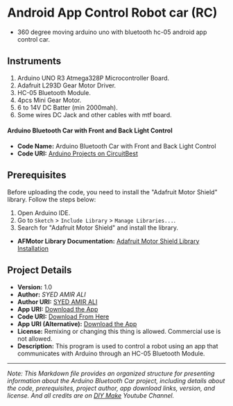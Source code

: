 # Android App Control Robot car (RC)

- 360 degree moving arduino uno with bluetooth hc-05 android app control car.

## Instruments

1. Arduino UNO R3 Atmega328P Microcontroller Board.
2. Adafruit L293D Gear Motor Driver.
3. HC-05 Bluetooth Module.
4. 4pcs Mini Gear Motor.
5. 6 to 14V DC Batter (min 2000mah).
6. Some wires DC Jack and other cables with mtf board.

#### Arduino Bluetooth Car with Front and Back Light Control

- **Code Name:** Arduino Bluetooth Car with Front and Back Light Control
- **Code URI:** [Arduino Projects on CircuitBest](https://circuitbest.com/category/arduino-projects/)

## Prerequisites

Before uploading the code, you need to install the "Adafruit Motor Shield" library. Follow the steps below:

1. Open Arduino IDE.
2. Go to `Sketch` > `Include Library` > `Manage Libraries...`.
3. Search for "Adafruit Motor Shield" and install the library.

- **AFMotor Library Documentation:** [Adafruit Motor Shield Library Installation](https://learn.adafruit.com/adafruit-motor-shield/library-install)

## Project Details

- **Version:** 1.0
- **Author:** _SYED AMIR ALI_
- **Author URI:** [SYED AMIR ALI](https://syedamirali.com/)
- **App URI:** [Download the App](https://bit.ly/3mn6LuZ)
- **Code URI:** [Download From Here](./arduino_uno_with_bt-hc05_robot_car.ino)
- **App URI (Alternative):** [Download the App](https://drive.google.com/u/0/uc?id=1DXr-QmpZ3TaMstY1qKcxu4LLNM26HiUW&export=download)
- **License:** Remixing or changing this thing is allowed. Commercial use is not allowed.
- **Description:** This program is used to control a robot using an app that communicates with Arduino through an HC-05 Bluetooth Module.

---

_Note: This Markdown file provides an organized structure for presenting information about the Arduino Bluetooth Car project, including details about the code, prerequisites, project author, app download links, version, and license. And all credits are on [DIY Make](https://www.youtube.com/@MakeDIY9) Youtube Channel._
